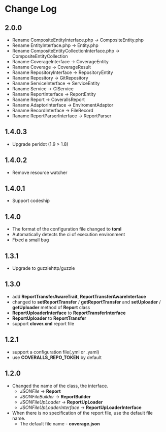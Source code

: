 Change Log
===================================

2.0.0
-----------------------------------
* Rename CompositeEntityInterface.php -> CompositeEntity.php
* Rename EntityInterface.php -> Entity.php
* Rename CompositeEntityCollectionInterface.php -> CompositeEntityCollection
* Raname CoverageInterface -> CoverageEntity
* Raname Coverage -> CoverageResult
* Raname RepositoryInterface -> RepositoryEntity
* Raname Repository -> GitRepository
* Raname ServiceInterface -> ServiceEntity
* Raname Service -> CIService
* Raname ReportInterface -> ReportEntity
* Raname Report -> CoverallsReport
* Raname AdaptorInterface -> EnviromentAdaptor
* Raname RecordInterface -> FileRecord
* Raname ReportParserInterface -> ReportParser


1.4.0.3
-----------------------------------
* Upgrade peridot (1.9 > 1.8)

1.4.0.2
-----------------------------------
* Remove resource watcher

1.4.0.1
-----------------------------------
* Support codeship

1.4.0
-----------------------------------
* The format of the configuration file changed to **toml**
* Automatically detects the ci of execution environment
* Fixed a small bug

1.3.1
-----------------------------------
* Upgrade to guzzlehttp/guzzle

1.3.0
-----------------------------------
* add **ReportTransferAwareTrait**, **ReportTransferAwareInterface**
* changed to **setReportTransfer** / **getReportTransfer** and **setUploader** / **getUploader** method of **Report** class
* **ReportUploaderInterface** to **ReportTransferInterface**
* **ReportUploader** to **ReportTransfer**
* support **clover.xml** report file

1.2.1
-----------------------------------
* support a configuration file(.yml or .yaml)
* use **COVERALLS_REPO_TOKEN** by default

1.2.0
-----------------------------------
* Changed the name of the class, the interface.
	* *JSONFile* -> **Report**
	* *JSONFileBuilder* -> **ReportBuilder**
	* *JSONFileUpLoader* -> **ReportUpLoader**
	* *JSONFileUpLoaderInterface* -> **ReportUpLoaderInterface**
* When there is no specification of the report file,  use the default file name.
	* The default file name - **coverage.json**
